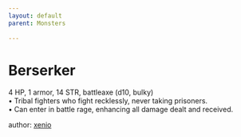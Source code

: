 ```yaml
---
layout: default
parent: Monsters
  
---
```

# Berserker
4 HP, 1 armor, 14 STR, battleaxe (d10, bulky)  
• Tribal fighters who fight recklessly, never taking prisoners.  
• Can enter in battle rage, enhancing all damage dealt and received.  

author: [xenio](https://xenioinabottle.blogspot.com/2021/02/classic-monsters-for-cairnito-part-1.html)
